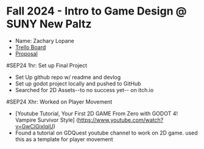 # Fall 2024 - Intro to Game Design @ SUNY New Paltz
* Name: Zachary Lopane
* [Trello Board]()
* [Proposal]()

#SEP24 1hr: Set up Final Project
* Set Up github repo w/ readme and devlog
* Set up godot project locally and pushed to GitHub 
* Searched for 2D Assets--to no success yet-- on itch.io

#SEP24 Xhr: Worked on Player Movement
* [Youtube Tutorial, Your First 2D GAME From Zero with GODOT 4! Vampire Survivor Style] (https://www.youtube.com/watch?v=GwCiGixlqiU)
* Found a tutorial on GDQuest youtube channel to work on 2D game. used this as a template for player movement 